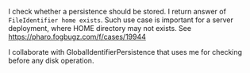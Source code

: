 I check whether a persistence should be stored. I return answer of `FileIdentifier home exists`. Such use case is important for a server deployment, where HOME directory may not exists. See https://pharo.fogbugz.com/f/cases/19944I collaborate with GlobalIdentifierPersistence that uses me for checking before any disk operation.